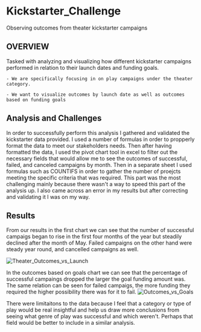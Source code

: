 # Kickstarter_Challenge
Observing outcomes from theater kickstarter campaigns 

## OVERVIEW
  Tasked with analyzing and visualizing how different kickstarter campaigns performed in relation to their launch dates and funding goals.
    
    - We are specifically focusing in on play campaigns under the theater category.
    
    - We want to visualize outcomes by launch date as well as outcomes based on funding goals

## Analysis and Challenges

  In order to successfully perform this analysis I gathered and validated the kickstarter data provided. I used a number of formulas in order to propperly format the data to meet our stakeholders needs. Then after having formatted the data, I used the pivot chart tool in excel to filter out the necessary fields that would allow me to see the outcomes of successful, failed, and canceled campaigns by month.
  Then in a separate sheet I used formulas such as COUNTIFS in order to gather the number of proejcts meeting the specific criteria that was required. This part was the most challenging mainly because there wasn't a way to speed this part of the analysis up. I also came across an error in my results but after correcting and validating it I was on my way.
  
  ## Results
  
  From our results in the first chart we can see that the number of successful campaigs began to rise in the first four months of the year but steadily declined after the month of May. Failed campaigns on the other hand were steady year round, and cancelled campaigns as well.
  
  ![Theater_Outcomes_vs_Launch](https://user-images.githubusercontent.com/107452167/175875983-a736b0dc-148d-4f8a-bbdf-0a61e121267c.png)

In the outcomes based on goals chart we can see that the percentage of successful campaings dropped the larger the goal funding amount was. The same relation can be seen for failed campaigs, the more funding they required the higher possibility there was for it to fail.
![Outcomes_vs_Goals](https://user-images.githubusercontent.com/107452167/175876765-dcc02fc9-ae7f-42af-b506-9bad75bd4123.png)

There were limitaitons to the data because I feel that a category or type of play would be real insightful and help us draw more conclusions from seeing what genre of play was successful and which weren't. Perhaps that field would be better to include in a similar analysis.
